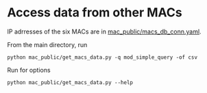 # Access data from other MACs

IP adrresses of the six MACs are in [mac_public/macs_db_conn.yaml](https://github.com/cmu-hgc-mac/HGC_DB_postgres/blob/main/mac_public/macs_db_conn.yaml).

From the main directory, run
```
python mac_public/get_macs_data.py -q mod_simple_query -of csv
```

Run for options
```
python mac_public/get_macs_data.py --help
```
